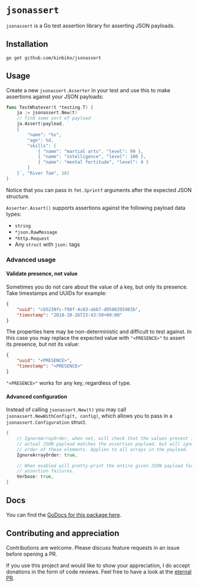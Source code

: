 # `jsonassert`

`jsonassert` is a Go test assertion library for asserting JSON payloads.

## Installation

```
go get github.com/kinbiko/jsonassert
```

## Usage

Create a new `jsonassert.Asserter` in your test and use this to make assertions against your JSON payloads:

```go
func TestWhatever(t *testing.T) {
    ja := jsonassert.New(t)
    // find some sort of payload
    ja.Assert(payload, `
    {
        "name": "%s",
        "age": %d,
        "skills": [
            { "name": "martial arts", "level": 99 },
            { "name": "intelligence", "level": 100 },
            { "name": "mental fortitude", "level": 4 }
        ]
    }`, "River Tam", 16)
}
```

Notice that you can pass in `fmt.Sprintf` arguments after the expected JSON structure.

`Asserter.Assert()` supports assertions against the following payload data types:

- `string`
- `*json.RawMessage`
- `*http.Request`
- Any `struct` with `json:` tags

### Advanced usage

#### Validate presence, not value

Sometimes you do not care about the value of a key, but only its presence. Take timestamps and UUIDs for example:

```json
{
    "uuid": "cb5230fc-f98f-4c63-abb7-d0588295983b",
    "timestamp": "2018-10-26T23:43:50+00:00"
}
```

The properties here may be non-deterministic and difficult to test against.
In this case you may replace the expected value with `"<PRESENCE>"` to assert its presence, but not its value:

```json
{
    "uuid": "<PRESENCE>",
    "timestamp": "<PRESENCE>"
}
```

`"<PRESENCE>"` works for any key, regardless of type.

#### Advanced configuration

Instead of calling `jsonassert.New(t)` you may call `jsonassert.NewWithConfig(t, config)`, which allows you to pass in a `jsonassert.Configuration` struct.

```go
{
    // IgnoreArrayOrder, when set, will check that the values present in the
    // actual JSON payload matches the assertion payload, but will ignore the
    // order of these elements. Applies to all arrays in the payload.
    IgnoreArrayOrder: true,

    // When enabled will pretty-print the entire given JSON payload for any
    // assertion failures.
    Verbose: true,
}
```

## Docs

You can find the [GoDocs for this package here](https://godoc.org/github.com/kinbiko/jsonassert).

## Contributing and appreciation

Contributions are welcome. Please discuss feature requests in an issue before opening a PR.

If you use this project and would like to show your appreciation, I do accept donations in the form of code reviews. Feel free to have a look at the [eternal PR](https://github.com/kinbiko/jsonassert/pull/1).
